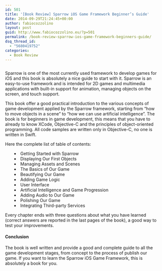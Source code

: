 ```yaml
---
id: 501
title: '[Book Review] Sparrow iOS Game Framework Beginner’s Guide'
date: 2014-09-29T21:24:45+00:00
author: fabiocozzolino
layout: post
guid: http://www.fabiocozzolino.eu/?p=501
permalink: /book-review-sparrow-ios-game-framework-beginners-guide/
dsq_thread_id:
  - "5680419752"
categories:
  - Book Review
---
```

[<img class="alignleft" src="https://i2.wp.com/dgdsbygo8mp3h.cloudfront.net/sites/default/files/imagecache/ppv4_main_book_cover/1509OS_cov.jpg?resize=201%2C249&#038;ssl=1" alt="" data-recalc-dims="1" />](https://www.packtpub.com/game-development/sparrow-ios-game-framework-beginner%E2%80%99s-guide)

Sparrow is one of the most currently used framework to develop games for iOS and this book is absolutely a nice guide to start with it. Sparrow is an easy-to-use framework and is intended for 2D games and multimedia applications with built-in support for animation, managing objects on the screen, and touch support.

This book offer a good practical introduction to the various concepts of game development applied by the Sparrow framework, starting from &#8220;how to move objects in a scene&#8221; to &#8220;how we can use artificial intelligence&#8221;. The book is for beginners in game development, this means that you have to already to know XCode, Objective-C and the principles of object-oriented programming. All code samples are written only in Objective-C, no one is written in Swift.

Here the complete list of table of contents:

<li style="padding-left: 30px;">
  Getting Started with Sparrow
</li>
<li style="padding-left: 30px;">
  Displaying Our First Objects
</li>
<li style="padding-left: 30px;">
  Managing Assets and Scenes
</li>
<li style="padding-left: 30px;">
  The Basics of Our Game
</li>
<li style="padding-left: 30px;">
  Beautifying Our Game
</li>
<li style="padding-left: 30px;">
  Adding Game Logic
</li>
<li style="padding-left: 30px;">
  User Interface
</li>
<li style="padding-left: 30px;">
  Artificial Intelligence and Game Progression
</li>
<li style="padding-left: 30px;">
  Adding Audio to Our Game
</li>
<li style="padding-left: 30px;">
  Polishing Our Game
</li>
<li style="padding-left: 30px;">
  Integrating Third-party Services
</li>

Every chapter ends with three questions about what you have learned (correct answers are reported in the last pages of the book), a good way to test your improvements.

#### Conclusion

The book is well written and provide a good and complete guide to all the game development stages, from concept to the process of publish our game. If you want to learn the Sparrow iOS Game Framework, this is absolutely a book for you.
